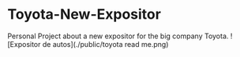 # Toyota-New-Expositor
Personal Project about a new expositor for the big company Toyota.
![Expositor de autos](./public/toyota read me.png)

